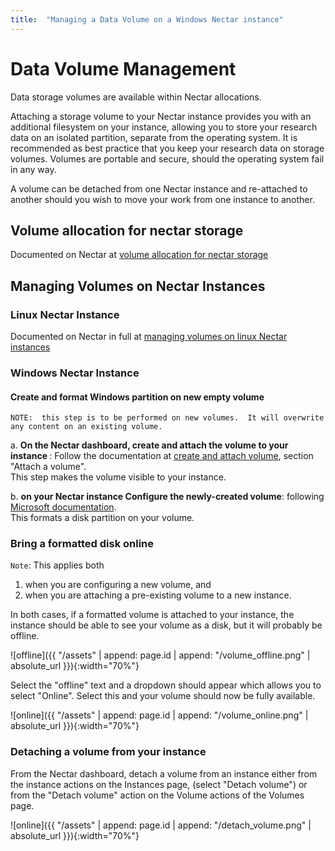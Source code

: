 ```yaml
---
title:  "Managing a Data Volume on a Windows Nectar instance"
---
```



# Data Volume Management

Data storage volumes are available within Nectar allocations.

Attaching a storage volume to your Nectar instance provides you with an additional filesystem 
on your instance, allowing you to store your research data on an isolated partition, separate from the operating system.
It is recommended as best practice that you keep your research data on storage volumes. 
Volumes are portable and secure, should the operating system fail in any way.

A volume can be detached from one Nectar instance and re-attached to another should you 
wish to move your work from one instance to another.


## Volume allocation for nectar storage

Documented on Nectar at [volume allocation for nectar storage](https://tutorials.rc.nectar.org.au/volume-storage/02-allocation)

## Managing Volumes on Nectar Instances

### Linux Nectar Instance

Documented on Nectar in full at [managing volumes on linux Nectar instances](https://tutorials.rc.nectar.org.au/volume-storage/01-overview)

### Windows Nectar Instance

#### Create and format Windows partition on new empty volume

```NOTE 
NOTE:  this step is to be performed on new volumes.  It will overwrite any content on an existing volume.  
```

a. <b>On the Nectar dashboard, create and attach the volume to your instance </b>:  Follow the documentation at [create and attach volume](https://tutorials.rc.nectar.org.au/volume-storage/03-create-attach), section "Attach a volume".<br>
This step makes the volume visible to your instance.

b. <b> on your Nectar instance Configure the newly-created volume</b>:
following [Microsoft documentation](https://support.microsoft.com/en-us/windows/create-and-format-a-hard-disk-partition-bbb8e185-1bda-ecd1-3465-c9728f7d7d2e).<br>
This formats a disk partition on your volume.


### Bring a formatted disk online

```Note```:  This applies both 
1. when you are configuring a new volume, and 
2. when you are attaching a pre-existing volume to a new instance.

In both cases, if a formatted volume is attached to your instance, the instance should be able to see your volume as a disk, but it will probably be offline.

![offline]({{ "/assets" | append: page.id | append: "/volume_offline.png" | absolute_url }}){:width="70%"}

Select the "offline" text and a dropdown should appear which allows you to select "Online".
Select this and your volume should now be fully available.

![online]({{ "/assets" | append: page.id | append: "/volume_online.png" | absolute_url }}){:width="70%"}

### Detaching a volume from your instance

From the Nectar dashboard, detach a volume from an instance either from the instance actions on the Instances page, (select "Detach volume")
or from the "Detach volume" action on the Volume actions of the Volumes page.

![online]({{ "/assets" | append: page.id | append: "/detach_volume.png" | absolute_url }}){:width="70%"}
